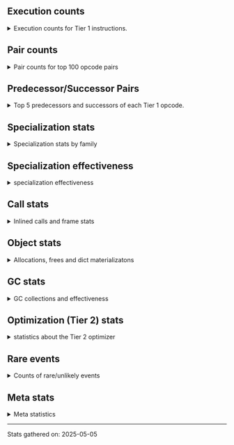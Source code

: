 ## Execution counts

<details>
<summary> Execution counts for Tier 1 instructions. </summary>


The "miss ratio" column shows the percentage of times the instruction
executed that it deoptimized. When this happens, the base unspecialized
instruction is not counted.

<table>
<thead>
<tr>
<th align="left">Name</th>
<th align="right">Base Count</th>
<th align="right">Head Count</th>
<th align="right">Change</th>
</tr>
</thead>
<tbody>
<tr>
<td align="left">LOAD_FAST</td>
<td align="right">965,240</td>
<td align="right">965,240</td>
<td align="right">0.0%</td>
</tr>
<tr>
<td align="left">LOAD_CONST_IMMORTAL</td>
<td align="right">238,420</td>
<td align="right">238,420</td>
<td align="right">0.0%</td>
</tr>
<tr>
<td align="left">STORE_FAST</td>
<td align="right">225,480</td>
<td align="right">225,480</td>
<td align="right">0.0%</td>
</tr>
<tr>
<td align="left">POP_JUMP_IF_FALSE</td>
<td align="right">222,140</td>
<td align="right">222,140</td>
<td align="right">0.0%</td>
</tr>
<tr>
<td align="left">LOAD_GLOBAL_MODULE</td>
<td align="right">190,780</td>
<td align="right">190,780</td>
<td align="right">0.0%</td>
</tr>
<tr>
<td align="left">RETURN_VALUE</td>
<td align="right">143,020</td>
<td align="right">143,020</td>
<td align="right">0.0%</td>
</tr>
<tr>
<td align="left">RESUME_CHECK</td>
<td align="right">140,120</td>
<td align="right">140,120</td>
<td align="right">0.0%</td>
</tr>
<tr>
<td align="left">LOAD_GLOBAL_BUILTIN</td>
<td align="right">116,360</td>
<td align="right">116,360</td>
<td align="right">0.0%</td>
</tr>
<tr>
<td align="left">LOAD_ATTR_INSTANCE_VALUE</td>
<td align="right">106,440</td>
<td align="right">106,440</td>
<td align="right">0.0%</td>
</tr>
<tr>
<td align="left">POP_TOP</td>
<td align="right">103,960</td>
<td align="right">103,960</td>
<td align="right">0.0%</td>
</tr>
<tr>
<td align="left">LOAD_ATTR_MODULE</td>
<td align="right">101,320</td>
<td align="right">101,320</td>
<td align="right">0.0%</td>
</tr>
<tr>
<td align="left">LOAD_FAST_LOAD_FAST</td>
<td align="right">99,600</td>
<td align="right">99,600</td>
<td align="right">0.0%</td>
</tr>
<tr>
<td align="left">TO_BOOL_BOOL</td>
<td align="right">86,700</td>
<td align="right">86,700</td>
<td align="right">0.0%</td>
</tr>
<tr>
<td align="left">STORE_ATTR_INSTANCE_VALUE</td>
<td align="right">86,020</td>
<td align="right">86,020</td>
<td align="right">0.0%</td>
</tr>
<tr>
<td align="left">PUSH_NULL</td>
<td align="right">81,840</td>
<td align="right">81,840</td>
<td align="right">0.0%</td>
</tr>
<tr>
<td align="left">COMPARE_OP_INT</td>
<td align="right">70,000</td>
<td align="right">70,000</td>
<td align="right">0.0%</td>
</tr>
<tr>
<td align="left">POP_JUMP_IF_NOT_NONE</td>
<td align="right">65,660</td>
<td align="right">65,660</td>
<td align="right">0.0%</td>
</tr>
<tr>
<td align="left">LOAD_CONST_MORTAL</td>
<td align="right">64,280</td>
<td align="right">64,280</td>
<td align="right">0.0%</td>
</tr>
<tr>
<td align="left">CALL_PY_EXACT_ARGS</td>
<td align="right">61,540</td>
<td align="right">61,540</td>
<td align="right">0.0%</td>
</tr>
<tr>
<td align="left">POP_JUMP_IF_NONE</td>
<td align="right">55,000</td>
<td align="right">55,000</td>
<td align="right">0.0%</td>
</tr>
<tr>
<td align="left">LOAD_ATTR_METHOD_WITH_VALUES</td>
<td align="right">52,920</td>
<td align="right">52,920</td>
<td align="right">0.0%</td>
</tr>
<tr>
<td align="left">NOP</td>
<td align="right">49,580</td>
<td align="right">49,580</td>
<td align="right">0.0%</td>
</tr>
<tr>
<td align="left">LOAD_DEREF</td>
<td align="right">48,560</td>
<td align="right">48,560</td>
<td align="right">0.0%</td>
</tr>
<tr>
<td align="left">POP_JUMP_IF_TRUE</td>
<td align="right">41,980</td>
<td align="right">41,980</td>
<td align="right">0.0%</td>
</tr>
<tr>
<td align="left">TO_BOOL</td>
<td align="right">41,200</td>
<td align="right">41,200</td>
<td align="right">0.0%</td>
</tr>
<tr>
<td align="left">CALL_BUILTIN_FAST</td>
<td align="right">39,560</td>
<td align="right">39,560</td>
<td align="right">0.0%</td>
</tr>
<tr>
<td align="left">LOAD_ATTR</td>
<td align="right">39,120</td>
<td align="right">39,120</td>
<td align="right">0.0%</td>
</tr>
<tr>
<td align="left">CALL_BUILTIN_FAST_WITH_KEYWORDS</td>
<td align="right">36,040</td>
<td align="right">36,040</td>
<td align="right">0.0%</td>
</tr>
<tr>
<td align="left">SWAP</td>
<td align="right">34,300</td>
<td align="right">34,300</td>
<td align="right">0.0%</td>
</tr>
<tr>
<td align="left">CALL_NON_PY_GENERAL</td>
<td align="right">34,140</td>
<td align="right">34,140</td>
<td align="right">0.0%</td>
</tr>
<tr>
<td align="left">TO_BOOL_NONE</td>
<td align="right">34,000</td>
<td align="right">34,000</td>
<td align="right">0.0%</td>
</tr>
<tr>
<td align="left">LOAD_GLOBAL</td>
<td align="right">33,380</td>
<td align="right">33,380</td>
<td align="right">0.0%</td>
</tr>
<tr>
<td align="left">LOAD_SMALL_INT</td>
<td align="right">32,600</td>
<td align="right">32,600</td>
<td align="right">0.0%</td>
</tr>
<tr>
<td align="left">LOAD_ATTR_METHOD_NO_DICT</td>
<td align="right">32,120</td>
<td align="right">32,120</td>
<td align="right">0.0%</td>
</tr>
<tr>
<td align="left">BUILD_TUPLE</td>
<td align="right">31,420</td>
<td align="right">31,420</td>
<td align="right">0.0%</td>
</tr>
<tr>
<td align="left">CALL</td>
<td align="right">31,200</td>
<td align="right">31,200</td>
<td align="right">0.0%</td>
</tr>
<tr>
<td align="left">COPY</td>
<td align="right">29,960</td>
<td align="right">29,960</td>
<td align="right">0.0%</td>
</tr>
<tr>
<td align="left">LOAD_SPECIAL</td>
<td align="right">29,760</td>
<td align="right">29,760</td>
<td align="right">0.0%</td>
</tr>
<tr>
<td align="left">INTERPRETER_EXIT</td>
<td align="right">27,680</td>
<td align="right">27,680</td>
<td align="right">0.0%</td>
</tr>
<tr>
<td align="left">JUMP_FORWARD</td>
<td align="right">26,460</td>
<td align="right">26,460</td>
<td align="right">0.0%</td>
</tr>
<tr>
<td align="left">CALL_PY_GENERAL</td>
<td align="right">25,720</td>
<td align="right">25,720</td>
<td align="right">0.0%</td>
</tr>
<tr>
<td align="left">UNPACK_SEQUENCE_TWO_TUPLE</td>
<td align="right">25,720</td>
<td align="right">25,720</td>
<td align="right">0.0%</td>
</tr>
<tr>
<td align="left">CALL_ISINSTANCE</td>
<td align="right">25,540</td>
<td align="right">25,540</td>
<td align="right">0.0%</td>
</tr>
<tr>
<td align="left">STORE_ATTR</td>
<td align="right">24,220</td>
<td align="right">24,220</td>
<td align="right">0.0%</td>
</tr>
<tr>
<td align="left">STORE_FAST_STORE_FAST</td>
<td align="right">23,960</td>
<td align="right">23,960</td>
<td align="right">0.0%</td>
</tr>
<tr>
<td align="left">CALL_FUNCTION_EX</td>
<td align="right">19,020</td>
<td align="right">19,020</td>
<td align="right">0.0%</td>
</tr>
<tr>
<td align="left">MAKE_CELL</td>
<td align="right">19,020</td>
<td align="right">19,020</td>
<td align="right">0.0%</td>
</tr>
<tr>
<td align="left">LOAD_CONST</td>
<td align="right">18,040</td>
<td align="right">18,040</td>
<td align="right">0.0%</td>
</tr>
<tr>
<td align="left">CALL_KW_PY</td>
<td align="right">17,320</td>
<td align="right">17,320</td>
<td align="right">0.0%</td>
</tr>
<tr>
<td align="left">CALL_METHOD_DESCRIPTOR_FAST</td>
<td align="right">16,680</td>
<td align="right">16,680</td>
<td align="right">0.0%</td>
</tr>
<tr>
<td align="left">BUILD_MAP</td>
<td align="right">15,080</td>
<td align="right">15,080</td>
<td align="right">0.0%</td>
</tr>
<tr>
<td align="left">DICT_MERGE</td>
<td align="right">14,880</td>
<td align="right">14,880</td>
<td align="right">0.0%</td>
</tr>
<tr>
<td align="left">COMPARE_OP_STR</td>
<td align="right">14,460</td>
<td align="right">14,460</td>
<td align="right">0.0%</td>
</tr>
<tr>
<td align="left">BINARY_OP</td>
<td align="right">14,100</td>
<td align="right">14,100</td>
<td align="right">0.0%</td>
</tr>
<tr>
<td align="left">COMPARE_OP</td>
<td align="right">14,060</td>
<td align="right">14,060</td>
<td align="right">0.0%</td>
</tr>
<tr>
<td align="left">JUMP_BACKWARD_JIT</td>
<td align="right">11,820</td>
<td align="right">11,820</td>
<td align="right">0.0%</td>
</tr>
<tr>
<td align="left">BUILD_LIST</td>
<td align="right">11,760</td>
<td align="right">11,760</td>
<td align="right">0.0%</td>
</tr>
<tr>
<td align="left">DELETE_ATTR</td>
<td align="right">11,760</td>
<td align="right">11,760</td>
<td align="right">0.0%</td>
</tr>
<tr>
<td align="left">STORE_DEREF</td>
<td align="right">11,580</td>
<td align="right">11,580</td>
<td align="right">0.0%</td>
</tr>
<tr>
<td align="left">COPY_FREE_VARS</td>
<td align="right">11,360</td>
<td align="right">11,360</td>
<td align="right">0.0%</td>
</tr>
<tr>
<td align="left">TO_BOOL_STR</td>
<td align="right">11,340</td>
<td align="right">11,340</td>
<td align="right">0.0%</td>
</tr>
<tr>
<td align="left">CALL_BUILTIN_CLASS</td>
<td align="right">10,900</td>
<td align="right">10,900</td>
<td align="right">0.0%</td>
</tr>
<tr>
<td align="left">POP_ITER</td>
<td align="right">8,500</td>
<td align="right">8,500</td>
<td align="right">0.0%</td>
</tr>
<tr>
<td align="left">GET_ITER</td>
<td align="right">8,300</td>
<td align="right">8,300</td>
<td align="right">0.0%</td>
</tr>
<tr>
<td align="left">IS_OP</td>
<td align="right">8,080</td>
<td align="right">8,080</td>
<td align="right">0.0%</td>
</tr>
<tr>
<td align="left">MAKE_FUNCTION</td>
<td align="right">7,860</td>
<td align="right">7,860</td>
<td align="right">0.0%</td>
</tr>
<tr>
<td align="left">SET_FUNCTION_ATTRIBUTE</td>
<td align="right">7,860</td>
<td align="right">7,860</td>
<td align="right">0.0%</td>
</tr>
<tr>
<td align="left">BINARY_SLICE</td>
<td align="right">7,840</td>
<td align="right">7,840</td>
<td align="right">0.0%</td>
</tr>
<tr>
<td align="left">EXTENDED_ARG</td>
<td align="right">7,840</td>
<td align="right">7,840</td>
<td align="right">0.0%</td>
</tr>
<tr>
<td align="left">CALL_LEN</td>
<td align="right">7,840</td>
<td align="right">7,840</td>
<td align="right">0.0%</td>
</tr>
<tr>
<td align="left">CALL_METHOD_DESCRIPTOR_O</td>
<td align="right">7,820</td>
<td align="right">7,820</td>
<td align="right">0.0%</td>
</tr>
<tr>
<td align="left">BINARY_OP_ADD_INT</td>
<td align="right">7,640</td>
<td align="right">7,640</td>
<td align="right">0.0%</td>
</tr>
<tr>
<td align="left">LOAD_ATTR_SLOT</td>
<td align="right">7,220</td>
<td align="right">7,220</td>
<td align="right">0.0%</td>
</tr>
<tr>
<td align="left">LOAD_ATTR_CLASS</td>
<td align="right">7,200</td>
<td align="right">7,200</td>
<td align="right">0.0%</td>
</tr>
<tr>
<td align="left">FOR_ITER_LIST</td>
<td align="right">7,000</td>
<td align="right">7,000</td>
<td align="right">0.0%</td>
</tr>
<tr>
<td align="left">RESUME</td>
<td align="right">6,820</td>
<td align="right">6,820</td>
<td align="right">0.0%</td>
</tr>
<tr>
<td align="left">BINARY_OP_MULTIPLY_INT</td>
<td align="right">6,820</td>
<td align="right">6,820</td>
<td align="right">0.0%</td>
</tr>
<tr>
<td align="left">CALL_BUILTIN_O</td>
<td align="right">6,820</td>
<td align="right">6,820</td>
<td align="right">0.0%</td>
</tr>
<tr>
<td align="left">BINARY_SUBSCR</td>
<td align="right">5,400</td>
<td align="right">5,400</td>
<td align="right">0.0%</td>
</tr>
<tr>
<td align="left">BINARY_SUBSCR_TUPLE_INT</td>
<td align="right">4,120</td>
<td align="right">4,120</td>
<td align="right">0.0%</td>
</tr>
<tr>
<td align="left">CALL_METHOD_DESCRIPTOR_NOARGS</td>
<td align="right">4,120</td>
<td align="right">4,120</td>
<td align="right">0.0%</td>
</tr>
<tr>
<td align="left">BINARY_SUBSCR_LIST_INT</td>
<td align="right">4,100</td>
<td align="right">4,100</td>
<td align="right">0.0%</td>
</tr>
<tr>
<td align="left">UNPACK_SEQUENCE</td>
<td align="right">3,960</td>
<td align="right">3,960</td>
<td align="right">0.0%</td>
</tr>
<tr>
<td align="left">CHECK_EXC_MATCH</td>
<td align="right">3,920</td>
<td align="right">3,920</td>
<td align="right">0.0%</td>
</tr>
<tr>
<td align="left">POP_EXCEPT</td>
<td align="right">3,920</td>
<td align="right">3,920</td>
<td align="right">0.0%</td>
</tr>
<tr>
<td align="left">PUSH_EXC_INFO</td>
<td align="right">3,920</td>
<td align="right">3,920</td>
<td align="right">0.0%</td>
</tr>
<tr>
<td align="left">RETURN_GENERATOR</td>
<td align="right">3,920</td>
<td align="right">3,920</td>
<td align="right">0.0%</td>
</tr>
<tr>
<td align="left">YIELD_VALUE</td>
<td align="right">3,920</td>
<td align="right">3,920</td>
<td align="right">0.0%</td>
</tr>
<tr>
<td align="left">CALL_INTRINSIC_1</td>
<td align="right">3,720</td>
<td align="right">3,720</td>
<td align="right">0.0%</td>
</tr>
<tr>
<td align="left">LIST_EXTEND</td>
<td align="right">3,720</td>
<td align="right">3,720</td>
<td align="right">0.0%</td>
</tr>
<tr>
<td align="left">CALL_METHOD_DESCRIPTOR_FAST_WITH_KEYWORDS</td>
<td align="right">3,700</td>
<td align="right">3,700</td>
<td align="right">0.0%</td>
</tr>
<tr>
<td align="left">UNPACK_SEQUENCE_TUPLE</td>
<td align="right">3,700</td>
<td align="right">3,700</td>
<td align="right">0.0%</td>
</tr>
<tr>
<td align="left">FOR_ITER_RANGE</td>
<td align="right">3,520</td>
<td align="right">3,520</td>
<td align="right">0.0%</td>
</tr>
<tr>
<td align="left">CALL_TUPLE_1</td>
<td align="right">3,500</td>
<td align="right">3,500</td>
<td align="right">0.0%</td>
</tr>
<tr>
<td align="left">BINARY_OP_SUBTRACT_INT</td>
<td align="right">3,300</td>
<td align="right">3,300</td>
<td align="right">0.0%</td>
</tr>
<tr>
<td align="left">FOR_ITER</td>
<td align="right">2,020</td>
<td align="right">2,020</td>
<td align="right">0.0%</td>
</tr>
<tr>
<td align="left">CALL_KW</td>
<td align="right">1,860</td>
<td align="right">1,860</td>
<td align="right">0.0%</td>
</tr>
<tr>
<td align="left">FOR_ITER_TUPLE</td>
<td align="right">1,280</td>
<td align="right">1,280</td>
<td align="right">0.0%</td>
</tr>
<tr>
<td align="left">JUMP_BACKWARD</td>
<td align="right">880</td>
<td align="right">880</td>
<td align="right">0.0%</td>
</tr>
<tr>
<td align="left">TO_BOOL_INT</td>
<td align="right">800</td>
<td align="right">800</td>
<td align="right">0.0%</td>
</tr>
<tr>
<td align="left">CONTAINS_OP</td>
<td align="right">440</td>
<td align="right">440</td>
<td align="right">0.0%</td>
</tr>
<tr>
<td align="left">CALL_KW_NON_PY</td>
<td align="right">400</td>
<td align="right">400</td>
<td align="right">0.0%</td>
</tr>
<tr>
<td align="left">LOAD_ATTR_METHOD_LAZY_DICT</td>
<td align="right">400</td>
<td align="right">400</td>
<td align="right">0.0%</td>
</tr>
<tr>
<td align="left">BINARY_OP_INPLACE_ADD_UNICODE</td>
<td align="right">200</td>
<td align="right">200</td>
<td align="right">0.0%</td>
</tr>
<tr>
<td align="left">IMPORT_NAME</td>
<td align="right">200</td>
<td align="right">200</td>
<td align="right">0.0%</td>
</tr>
<tr>
<td align="left">BINARY_OP_ADD_UNICODE</td>
<td align="right">200</td>
<td align="right">200</td>
<td align="right">0.0%</td>
</tr>
<tr>
<td align="left">CALL_STR_1</td>
<td align="right">200</td>
<td align="right">200</td>
<td align="right">0.0%</td>
</tr>
<tr>
<td align="left">CALL_TYPE_1</td>
<td align="right">200</td>
<td align="right">200</td>
<td align="right">0.0%</td>
</tr>
<tr>
<td align="left">JUMP_BACKWARD_NO_JIT</td>
<td align="right">200</td>
<td align="right">200</td>
<td align="right">0.0%</td>
</tr>
<tr>
<td align="left">LOAD_ATTR_CLASS_WITH_METACLASS_CHECK</td>
<td align="right">200</td>
<td align="right">200</td>
<td align="right">0.0%</td>
</tr>
<tr>
<td align="left">STORE_SUBSCR_DICT</td>
<td align="right">200</td>
<td align="right">200</td>
<td align="right">0.0%</td>
</tr>
<tr>
<td align="left">TO_BOOL_ALWAYS_TRUE</td>
<td align="right">200</td>
<td align="right">200</td>
<td align="right">0.0%</td>
</tr>
<tr>
<td align="left">STORE_SUBSCR</td>
<td align="right">20</td>
<td align="right">20</td>
<td align="right">0.0%</td>
</tr>
</tbody>
</table>


</details>

## Pair counts

<details>
<summary> Pair counts for top 100 opcode pairs </summary>


Pairs of specialized operations that deoptimize and are then followed by
the corresponding unspecialized instruction are not counted as pairs.

Not included in comparative output.


</details>

## Predecessor/Successor Pairs

<details>
<summary> Top 5 predecessors and successors of each Tier 1 opcode. </summary>


This does not include the unspecialized instructions that occur after a
specialized instruction deoptimizes.

Not included in comparative output.


</details>

## Specialization stats

<details>
<summary> Specialization stats by family </summary>

### BINARY_OP

<details>
<summary> specialization stats for BINARY_OP family </summary>

<table>
<thead>
<tr>
<th align="left">Kind</th>
<th align="right">Base Count</th>
<th align="right">Base Ratio</th>
<th align="right">Head Count</th>
<th align="right">Head Ratio</th>
<th align="right">Change</th>
</tr>
</thead>
<tbody>
<tr>
<td align="left">
deferred
<details>
<summary>ⓘ</summary>

Lists the number of "deferred" (i.e. not specialized) instructions executed.
</details>
</td>
<td align="right">12,620</td>
<td align="right">39.1%</td>
<td align="right">12,620</td>
<td align="right">39.1%</td>
<td align="right">0.0%</td>
</tr>
<tr>
<td align="left">
hit
<details>
<summary>ⓘ</summary>

Specialized instructions that complete.
</details>
</td>
<td align="right">18,160</td>
<td align="right">56.3%</td>
<td align="right">18,160</td>
<td align="right">56.3%</td>
<td align="right">0.0%</td>
</tr>
</tbody>
</table>

<table>
<thead>
<tr>
<th align="left">Success</th>
<th align="right">Base Count</th>
<th align="right">Base Ratio</th>
<th align="right">Head Count</th>
<th align="right">Head Ratio</th>
<th align="right">Change</th>
</tr>
</thead>
<tbody>
<tr>
<td align="left">Success</td>
<td align="right">440</td>
<td align="right">29.7%</td>
<td align="right">440</td>
<td align="right">29.7%</td>
<td align="right">0.0%</td>
</tr>
<tr>
<td align="left">Failure</td>
<td align="right">1,040</td>
<td align="right">70.3%</td>
<td align="right">1,040</td>
<td align="right">70.3%</td>
<td align="right">0.0%</td>
</tr>
</tbody>
</table>

<table>
<thead>
<tr>
<th align="left">Failure kind</th>
<th align="right">Base Count</th>
<th align="right">Base Ratio</th>
<th align="right">Head Count</th>
<th align="right">Head Ratio</th>
<th align="right">Change</th>
</tr>
</thead>
<tbody>
<tr>
<td align="left">add different types</td>
<td align="right">700</td>
<td align="right">67.3%</td>
<td align="right">700</td>
<td align="right">67.3%</td>
<td align="right">0.0%</td>
</tr>
<tr>
<td align="left">multiply different types</td>
<td align="right">240</td>
<td align="right">23.1%</td>
<td align="right">240</td>
<td align="right">23.1%</td>
<td align="right">0.0%</td>
</tr>
<tr>
<td align="left">add other</td>
<td align="right">100</td>
<td align="right">9.6%</td>
<td align="right">100</td>
<td align="right">9.6%</td>
<td align="right">0.0%</td>
</tr>
</tbody>
</table>


</details>

### BINARY_SLICE

<details>
<summary> specialization stats for BINARY_SLICE family </summary>

<table>
<thead>
<tr>
<th align="left">Kind</th>
<th align="right">Base Count</th>
<th align="right">Base Ratio</th>
<th align="right">Head Count</th>
<th align="right">Head Ratio</th>
<th align="right">Change</th>
</tr>
</thead>
<tbody>
<tr>
<td align="left">
deferred
<details>
<summary>ⓘ</summary>

Lists the number of "deferred" (i.e. not specialized) instructions executed.
</details>
</td>
<td align="right">7,840</td>
<td align="right">100.0%</td>
<td align="right">7,840</td>
<td align="right">100.0%</td>
<td align="right">0.0%</td>
</tr>
</tbody>
</table>


</details>

### BINARY_SUBSCR

<details>
<summary> specialization stats for BINARY_SUBSCR family </summary>

<table>
<thead>
<tr>
<th align="left">Kind</th>
<th align="right">Base Count</th>
<th align="right">Base Ratio</th>
<th align="right">Head Count</th>
<th align="right">Head Ratio</th>
<th align="right">Change</th>
</tr>
</thead>
<tbody>
<tr>
<td align="left">
deferred
<details>
<summary>ⓘ</summary>

Lists the number of "deferred" (i.e. not specialized) instructions executed.
</details>
</td>
<td align="right">4,160</td>
<td align="right">30.5%</td>
<td align="right">4,160</td>
<td align="right">30.5%</td>
<td align="right">0.0%</td>
</tr>
<tr>
<td align="left">
hit
<details>
<summary>ⓘ</summary>

Specialized instructions that complete.
</details>
</td>
<td align="right">8,220</td>
<td align="right">60.4%</td>
<td align="right">8,220</td>
<td align="right">60.4%</td>
<td align="right">0.0%</td>
</tr>
</tbody>
</table>

<table>
<thead>
<tr>
<th align="left">Success</th>
<th align="right">Base Count</th>
<th align="right">Base Ratio</th>
<th align="right">Head Count</th>
<th align="right">Head Ratio</th>
<th align="right">Change</th>
</tr>
</thead>
<tbody>
<tr>
<td align="left">Success</td>
<td align="right">540</td>
<td align="right">43.5%</td>
<td align="right">540</td>
<td align="right">43.5%</td>
<td align="right">0.0%</td>
</tr>
<tr>
<td align="left">Failure</td>
<td align="right">700</td>
<td align="right">56.5%</td>
<td align="right">700</td>
<td align="right">56.5%</td>
<td align="right">0.0%</td>
</tr>
</tbody>
</table>

<table>
<thead>
<tr>
<th align="left">Failure kind</th>
<th align="right">Base Count</th>
<th align="right">Base Ratio</th>
<th align="right">Head Count</th>
<th align="right">Head Ratio</th>
<th align="right">Change</th>
</tr>
</thead>
<tbody>
<tr>
<td align="left">list slice</td>
<td align="right">700</td>
<td align="right">100.0%</td>
<td align="right">700</td>
<td align="right">100.0%</td>
<td align="right">0.0%</td>
</tr>
</tbody>
</table>


</details>

### CALL

<details>
<summary> specialization stats for CALL family </summary>

<table>
<thead>
<tr>
<th align="left">Kind</th>
<th align="right">Base Count</th>
<th align="right">Base Ratio</th>
<th align="right">Head Count</th>
<th align="right">Head Ratio</th>
<th align="right">Change</th>
</tr>
</thead>
<tbody>
<tr>
<td align="left">
deferred
<details>
<summary>ⓘ</summary>

Lists the number of "deferred" (i.e. not specialized) instructions executed.
</details>
</td>
<td align="right">15,620</td>
<td align="right">6.1%</td>
<td align="right">15,620</td>
<td align="right">6.1%</td>
<td align="right">0.0%</td>
</tr>
<tr>
<td align="left">
hit
<details>
<summary>ⓘ</summary>

Specialized instructions that complete.
</details>
</td>
<td align="right">224,460</td>
<td align="right">87.8%</td>
<td align="right">224,460</td>
<td align="right">87.8%</td>
<td align="right">0.0%</td>
</tr>
</tbody>
</table>

<table>
<thead>
<tr>
<th align="left">Success</th>
<th align="right">Base Count</th>
<th align="right">Base Ratio</th>
<th align="right">Head Count</th>
<th align="right">Head Ratio</th>
<th align="right">Change</th>
</tr>
</thead>
<tbody>
<tr>
<td align="left">Success</td>
<td align="right">15,580</td>
<td align="right">100.0%</td>
<td align="right">15,580</td>
<td align="right">100.0%</td>
<td align="right">0.0%</td>
</tr>
<tr>
<td align="left">Failure</td>
<td align="right">0</td>
<td align="right">0.0%</td>
<td align="right">0</td>
<td align="right">0.0%</td>
<td align="right"></td>
</tr>
</tbody>
</table>


</details>

### CALL_KW

<details>
<summary> specialization stats for CALL_KW family </summary>

<table>
<thead>
<tr>
<th align="left">Kind</th>
<th align="right">Base Count</th>
<th align="right">Base Ratio</th>
<th align="right">Head Count</th>
<th align="right">Head Ratio</th>
<th align="right">Change</th>
</tr>
</thead>
<tbody>
<tr>
<td align="left">
deferred
<details>
<summary>ⓘ</summary>

Lists the number of "deferred" (i.e. not specialized) instructions executed.
</details>
</td>
<td align="right">880</td>
<td align="right">47.3%</td>
<td align="right">880</td>
<td align="right">47.3%</td>
<td align="right">0.0%</td>
</tr>
</tbody>
</table>

<table>
<thead>
<tr>
<th align="left">Success</th>
<th align="right">Base Count</th>
<th align="right">Base Ratio</th>
<th align="right">Head Count</th>
<th align="right">Head Ratio</th>
<th align="right">Change</th>
</tr>
</thead>
<tbody>
<tr>
<td align="left">Success</td>
<td align="right">980</td>
<td align="right">100.0%</td>
<td align="right">980</td>
<td align="right">100.0%</td>
<td align="right">0.0%</td>
</tr>
<tr>
<td align="left">Failure</td>
<td align="right">0</td>
<td align="right">0.0%</td>
<td align="right">0</td>
<td align="right">0.0%</td>
<td align="right"></td>
</tr>
</tbody>
</table>


</details>

### COMPARE_OP

<details>
<summary> specialization stats for COMPARE_OP family </summary>

<table>
<thead>
<tr>
<th align="left">Kind</th>
<th align="right">Base Count</th>
<th align="right">Base Ratio</th>
<th align="right">Head Count</th>
<th align="right">Head Ratio</th>
<th align="right">Change</th>
</tr>
</thead>
<tbody>
<tr>
<td align="left">
deferred
<details>
<summary>ⓘ</summary>

Lists the number of "deferred" (i.e. not specialized) instructions executed.
</details>
</td>
<td align="right">8,340</td>
<td align="right">8.5%</td>
<td align="right">8,340</td>
<td align="right">8.5%</td>
<td align="right">0.0%</td>
</tr>
<tr>
<td align="left">
hit
<details>
<summary>ⓘ</summary>

Specialized instructions that complete.
</details>
</td>
<td align="right">80,740</td>
<td align="right">82.0%</td>
<td align="right">80,740</td>
<td align="right">82.0%</td>
<td align="right">0.0%</td>
</tr>
<tr>
<td align="left">
miss
<details>
<summary>ⓘ</summary>

Specialized instructions that deopt.
</details>
</td>
<td align="right">3,720</td>
<td align="right">3.8%</td>
<td align="right">3,720</td>
<td align="right">3.8%</td>
<td align="right">0.0%</td>
</tr>
</tbody>
</table>

<table>
<thead>
<tr>
<th align="left">Success</th>
<th align="right">Base Count</th>
<th align="right">Base Ratio</th>
<th align="right">Head Count</th>
<th align="right">Head Ratio</th>
<th align="right">Change</th>
</tr>
</thead>
<tbody>
<tr>
<td align="left">Success</td>
<td align="right">5,020</td>
<td align="right">87.8%</td>
<td align="right">5,020</td>
<td align="right">87.8%</td>
<td align="right">0.0%</td>
</tr>
<tr>
<td align="left">Failure</td>
<td align="right">700</td>
<td align="right">12.2%</td>
<td align="right">700</td>
<td align="right">12.2%</td>
<td align="right">0.0%</td>
</tr>
</tbody>
</table>

<table>
<thead>
<tr>
<th align="left">Failure kind</th>
<th align="right">Base Count</th>
<th align="right">Base Ratio</th>
<th align="right">Head Count</th>
<th align="right">Head Ratio</th>
<th align="right">Change</th>
</tr>
</thead>
<tbody>
<tr>
<td align="left">different types</td>
<td align="right">700</td>
<td align="right">100.0%</td>
<td align="right">700</td>
<td align="right">100.0%</td>
<td align="right">0.0%</td>
</tr>
</tbody>
</table>


</details>

### CONTAINS_OP

<details>
<summary> specialization stats for CONTAINS_OP family </summary>

<table>
<thead>
<tr>
<th align="left">Kind</th>
<th align="right">Base Count</th>
<th align="right">Base Ratio</th>
<th align="right">Head Count</th>
<th align="right">Head Ratio</th>
<th align="right">Change</th>
</tr>
</thead>
<tbody>
<tr>
<td align="left">
deferred
<details>
<summary>ⓘ</summary>

Lists the number of "deferred" (i.e. not specialized) instructions executed.
</details>
</td>
<td align="right">440</td>
<td align="right">100.0%</td>
<td align="right">440</td>
<td align="right">100.0%</td>
<td align="right">0.0%</td>
</tr>
</tbody>
</table>


</details>

### FOR_ITER

<details>
<summary> specialization stats for FOR_ITER family </summary>

<table>
<thead>
<tr>
<th align="left">Kind</th>
<th align="right">Base Count</th>
<th align="right">Base Ratio</th>
<th align="right">Head Count</th>
<th align="right">Head Ratio</th>
<th align="right">Change</th>
</tr>
</thead>
<tbody>
<tr>
<td align="left">
deferred
<details>
<summary>ⓘ</summary>

Lists the number of "deferred" (i.e. not specialized) instructions executed.
</details>
</td>
<td align="right">1,080</td>
<td align="right">7.8%</td>
<td align="right">1,080</td>
<td align="right">7.8%</td>
<td align="right">0.0%</td>
</tr>
<tr>
<td align="left">
hit
<details>
<summary>ⓘ</summary>

Specialized instructions that complete.
</details>
</td>
<td align="right">11,800</td>
<td align="right">85.4%</td>
<td align="right">11,800</td>
<td align="right">85.4%</td>
<td align="right">0.0%</td>
</tr>
</tbody>
</table>

<table>
<thead>
<tr>
<th align="left">Success</th>
<th align="right">Base Count</th>
<th align="right">Base Ratio</th>
<th align="right">Head Count</th>
<th align="right">Head Ratio</th>
<th align="right">Change</th>
</tr>
</thead>
<tbody>
<tr>
<td align="left">Success</td>
<td align="right">700</td>
<td align="right">74.5%</td>
<td align="right">700</td>
<td align="right">74.5%</td>
<td align="right">0.0%</td>
</tr>
<tr>
<td align="left">Failure</td>
<td align="right">240</td>
<td align="right">25.5%</td>
<td align="right">240</td>
<td align="right">25.5%</td>
<td align="right">0.0%</td>
</tr>
</tbody>
</table>

<table>
<thead>
<tr>
<th align="left">Failure kind</th>
<th align="right">Base Count</th>
<th align="right">Base Ratio</th>
<th align="right">Head Count</th>
<th align="right">Head Ratio</th>
<th align="right">Change</th>
</tr>
</thead>
<tbody>
<tr>
<td align="left">dict values</td>
<td align="right">240</td>
<td align="right">100.0%</td>
<td align="right">240</td>
<td align="right">100.0%</td>
<td align="right">0.0%</td>
</tr>
</tbody>
</table>


</details>

### LOAD_ATTR

<details>
<summary> specialization stats for LOAD_ATTR family </summary>

<table>
<thead>
<tr>
<th align="left">Kind</th>
<th align="right">Base Count</th>
<th align="right">Base Ratio</th>
<th align="right">Head Count</th>
<th align="right">Head Ratio</th>
<th align="right">Change</th>
</tr>
</thead>
<tbody>
<tr>
<td align="left">
deferred
<details>
<summary>ⓘ</summary>

Lists the number of "deferred" (i.e. not specialized) instructions executed.
</details>
</td>
<td align="right">21,280</td>
<td align="right">6.1%</td>
<td align="right">21,280</td>
<td align="right">6.1%</td>
<td align="right">0.0%</td>
</tr>
<tr>
<td align="left">
hit
<details>
<summary>ⓘ</summary>

Specialized instructions that complete.
</details>
</td>
<td align="right">300,380</td>
<td align="right">86.6%</td>
<td align="right">300,380</td>
<td align="right">86.6%</td>
<td align="right">0.0%</td>
</tr>
<tr>
<td align="left">
miss
<details>
<summary>ⓘ</summary>

Specialized instructions that deopt.
</details>
</td>
<td align="right">7,440</td>
<td align="right">2.1%</td>
<td align="right">7,440</td>
<td align="right">2.1%</td>
<td align="right">0.0%</td>
</tr>
</tbody>
</table>

<table>
<thead>
<tr>
<th align="left">Success</th>
<th align="right">Base Count</th>
<th align="right">Base Ratio</th>
<th align="right">Head Count</th>
<th align="right">Head Ratio</th>
<th align="right">Change</th>
</tr>
</thead>
<tbody>
<tr>
<td align="left">Success</td>
<td align="right">17,080</td>
<td align="right">95.7%</td>
<td align="right">17,080</td>
<td align="right">95.7%</td>
<td align="right">0.0%</td>
</tr>
<tr>
<td align="left">Failure</td>
<td align="right">760</td>
<td align="right">4.3%</td>
<td align="right">760</td>
<td align="right">4.3%</td>
<td align="right">0.0%</td>
</tr>
</tbody>
</table>


</details>

### LOAD_GLOBAL

<details>
<summary> specialization stats for LOAD_GLOBAL family </summary>

<table>
<thead>
<tr>
<th align="left">Kind</th>
<th align="right">Base Count</th>
<th align="right">Base Ratio</th>
<th align="right">Head Count</th>
<th align="right">Head Ratio</th>
<th align="right">Change</th>
</tr>
</thead>
<tbody>
<tr>
<td align="left">
deferred
<details>
<summary>ⓘ</summary>

Lists the number of "deferred" (i.e. not specialized) instructions executed.
</details>
</td>
<td align="right">16,280</td>
<td align="right">4.8%</td>
<td align="right">16,280</td>
<td align="right">4.8%</td>
<td align="right">0.0%</td>
</tr>
<tr>
<td align="left">
hit
<details>
<summary>ⓘ</summary>

Specialized instructions that complete.
</details>
</td>
<td align="right">299,500</td>
<td align="right">88.0%</td>
<td align="right">299,500</td>
<td align="right">88.0%</td>
<td align="right">0.0%</td>
</tr>
<tr>
<td align="left">
miss
<details>
<summary>ⓘ</summary>

Specialized instructions that deopt.
</details>
</td>
<td align="right">7,640</td>
<td align="right">2.2%</td>
<td align="right">7,640</td>
<td align="right">2.2%</td>
<td align="right">0.0%</td>
</tr>
</tbody>
</table>

<table>
<thead>
<tr>
<th align="left">Success</th>
<th align="right">Base Count</th>
<th align="right">Base Ratio</th>
<th align="right">Head Count</th>
<th align="right">Head Ratio</th>
<th align="right">Change</th>
</tr>
</thead>
<tbody>
<tr>
<td align="left">Success</td>
<td align="right">17,100</td>
<td align="right">100.0%</td>
<td align="right">17,100</td>
<td align="right">100.0%</td>
<td align="right">0.0%</td>
</tr>
<tr>
<td align="left">Failure</td>
<td align="right">0</td>
<td align="right">0.0%</td>
<td align="right">0</td>
<td align="right">0.0%</td>
<td align="right"></td>
</tr>
</tbody>
</table>


</details>

### STORE_ATTR

<details>
<summary> specialization stats for STORE_ATTR family </summary>

<table>
<thead>
<tr>
<th align="left">Kind</th>
<th align="right">Base Count</th>
<th align="right">Base Ratio</th>
<th align="right">Head Count</th>
<th align="right">Head Ratio</th>
<th align="right">Change</th>
</tr>
</thead>
<tbody>
<tr>
<td align="left">
deferred
<details>
<summary>ⓘ</summary>

Lists the number of "deferred" (i.e. not specialized) instructions executed.
</details>
</td>
<td align="right">16,420</td>
<td align="right">14.9%</td>
<td align="right">16,420</td>
<td align="right">14.9%</td>
<td align="right">0.0%</td>
</tr>
<tr>
<td align="left">
hit
<details>
<summary>ⓘ</summary>

Specialized instructions that complete.
</details>
</td>
<td align="right">86,020</td>
<td align="right">78.0%</td>
<td align="right">86,020</td>
<td align="right">78.0%</td>
<td align="right">0.0%</td>
</tr>
</tbody>
</table>

<table>
<thead>
<tr>
<th align="left">Success</th>
<th align="right">Base Count</th>
<th align="right">Base Ratio</th>
<th align="right">Head Count</th>
<th align="right">Head Ratio</th>
<th align="right">Change</th>
</tr>
</thead>
<tbody>
<tr>
<td align="left">Success</td>
<td align="right">5,700</td>
<td align="right">73.1%</td>
<td align="right">5,700</td>
<td align="right">73.1%</td>
<td align="right">0.0%</td>
</tr>
<tr>
<td align="left">Failure</td>
<td align="right">2,100</td>
<td align="right">26.9%</td>
<td align="right">2,100</td>
<td align="right">26.9%</td>
<td align="right">0.0%</td>
</tr>
</tbody>
</table>

<table>
<thead>
<tr>
<th align="left">Failure kind</th>
<th align="right">Base Count</th>
<th align="right">Base Ratio</th>
<th align="right">Head Count</th>
<th align="right">Head Ratio</th>
<th align="right">Change</th>
</tr>
</thead>
<tbody>
<tr>
<td align="left">class attr simple</td>
<td align="right">1,400</td>
<td align="right">66.7%</td>
<td align="right">1,400</td>
<td align="right">66.7%</td>
<td align="right">0.0%</td>
</tr>
<tr>
<td align="left">not managed dict</td>
<td align="right">700</td>
<td align="right">33.3%</td>
<td align="right">700</td>
<td align="right">33.3%</td>
<td align="right">0.0%</td>
</tr>
</tbody>
</table>


</details>

### STORE_SUBSCR

<details>
<summary> specialization stats for STORE_SUBSCR family </summary>

<table>
<thead>
<tr>
<th align="left">Kind</th>
<th align="right">Base Count</th>
<th align="right">Base Ratio</th>
<th align="right">Head Count</th>
<th align="right">Head Ratio</th>
<th align="right">Change</th>
</tr>
</thead>
<tbody>
<tr>
<td align="left">
hit
<details>
<summary>ⓘ</summary>

Specialized instructions that complete.
</details>
</td>
<td align="right">200</td>
<td align="right">90.9%</td>
<td align="right">200</td>
<td align="right">90.9%</td>
<td align="right">0.0%</td>
</tr>
</tbody>
</table>

<table>
<thead>
<tr>
<th align="left">Success</th>
<th align="right">Base Count</th>
<th align="right">Base Ratio</th>
<th align="right">Head Count</th>
<th align="right">Head Ratio</th>
<th align="right">Change</th>
</tr>
</thead>
<tbody>
<tr>
<td align="left">Success</td>
<td align="right">20</td>
<td align="right">100.0%</td>
<td align="right">20</td>
<td align="right">100.0%</td>
<td align="right">0.0%</td>
</tr>
<tr>
<td align="left">Failure</td>
<td align="right">0</td>
<td align="right">0.0%</td>
<td align="right">0</td>
<td align="right">0.0%</td>
<td align="right"></td>
</tr>
</tbody>
</table>


</details>

### TO_BOOL

<details>
<summary> specialization stats for TO_BOOL family </summary>

<table>
<thead>
<tr>
<th align="left">Kind</th>
<th align="right">Base Count</th>
<th align="right">Base Ratio</th>
<th align="right">Head Count</th>
<th align="right">Head Ratio</th>
<th align="right">Change</th>
</tr>
</thead>
<tbody>
<tr>
<td align="left">
deferred
<details>
<summary>ⓘ</summary>

Lists the number of "deferred" (i.e. not specialized) instructions executed.
</details>
</td>
<td align="right">29,980</td>
<td align="right">17.2%</td>
<td align="right">29,980</td>
<td align="right">17.2%</td>
<td align="right">0.0%</td>
</tr>
<tr>
<td align="left">
hit
<details>
<summary>ⓘ</summary>

Specialized instructions that complete.
</details>
</td>
<td align="right">129,120</td>
<td align="right">74.2%</td>
<td align="right">129,120</td>
<td align="right">74.2%</td>
<td align="right">0.0%</td>
</tr>
<tr>
<td align="left">
miss
<details>
<summary>ⓘ</summary>

Specialized instructions that deopt.
</details>
</td>
<td align="right">3,720</td>
<td align="right">2.1%</td>
<td align="right">3,720</td>
<td align="right">2.1%</td>
<td align="right">0.0%</td>
</tr>
</tbody>
</table>

<table>
<thead>
<tr>
<th align="left">Success</th>
<th align="right">Base Count</th>
<th align="right">Base Ratio</th>
<th align="right">Head Count</th>
<th align="right">Head Ratio</th>
<th align="right">Change</th>
</tr>
</thead>
<tbody>
<tr>
<td align="left">Success</td>
<td align="right">7,460</td>
<td align="right">66.5%</td>
<td align="right">7,460</td>
<td align="right">66.5%</td>
<td align="right">0.0%</td>
</tr>
<tr>
<td align="left">Failure</td>
<td align="right">3,760</td>
<td align="right">33.5%</td>
<td align="right">3,760</td>
<td align="right">33.5%</td>
<td align="right">0.0%</td>
</tr>
</tbody>
</table>

<table>
<thead>
<tr>
<th align="left">Failure kind</th>
<th align="right">Base Count</th>
<th align="right">Base Ratio</th>
<th align="right">Head Count</th>
<th align="right">Head Ratio</th>
<th align="right">Change</th>
</tr>
</thead>
<tbody>
<tr>
<td align="left">bytes</td>
<td align="right">1,400</td>
<td align="right">37.2%</td>
<td align="right">1,400</td>
<td align="right">37.2%</td>
<td align="right">0.0%</td>
</tr>
<tr>
<td align="left">sequence</td>
<td align="right">920</td>
<td align="right">24.5%</td>
<td align="right">920</td>
<td align="right">24.5%</td>
<td align="right">0.0%</td>
</tr>
<tr>
<td align="left">bytearray</td>
<td align="right">700</td>
<td align="right">18.6%</td>
<td align="right">700</td>
<td align="right">18.6%</td>
<td align="right">0.0%</td>
</tr>
<tr>
<td align="left">tuple</td>
<td align="right">700</td>
<td align="right">18.6%</td>
<td align="right">700</td>
<td align="right">18.6%</td>
<td align="right">0.0%</td>
</tr>
<tr>
<td align="left">dict</td>
<td align="right">40</td>
<td align="right">1.1%</td>
<td align="right">40</td>
<td align="right">1.1%</td>
<td align="right">0.0%</td>
</tr>
</tbody>
</table>


</details>

### UNPACK_SEQUENCE

<details>
<summary> specialization stats for UNPACK_SEQUENCE family </summary>

<table>
<thead>
<tr>
<th align="left">Kind</th>
<th align="right">Base Count</th>
<th align="right">Base Ratio</th>
<th align="right">Head Count</th>
<th align="right">Head Ratio</th>
<th align="right">Change</th>
</tr>
</thead>
<tbody>
<tr>
<td align="left">
deferred
<details>
<summary>ⓘ</summary>

Lists the number of "deferred" (i.e. not specialized) instructions executed.
</details>
</td>
<td align="right">1,980</td>
<td align="right">5.9%</td>
<td align="right">1,980</td>
<td align="right">5.9%</td>
<td align="right">0.0%</td>
</tr>
<tr>
<td align="left">
hit
<details>
<summary>ⓘ</summary>

Specialized instructions that complete.
</details>
</td>
<td align="right">29,420</td>
<td align="right">88.1%</td>
<td align="right">29,420</td>
<td align="right">88.1%</td>
<td align="right">0.0%</td>
</tr>
</tbody>
</table>

<table>
<thead>
<tr>
<th align="left">Success</th>
<th align="right">Base Count</th>
<th align="right">Base Ratio</th>
<th align="right">Head Count</th>
<th align="right">Head Ratio</th>
<th align="right">Change</th>
</tr>
</thead>
<tbody>
<tr>
<td align="left">Success</td>
<td align="right">1,980</td>
<td align="right">100.0%</td>
<td align="right">1,980</td>
<td align="right">100.0%</td>
<td align="right">0.0%</td>
</tr>
<tr>
<td align="left">Failure</td>
<td align="right">0</td>
<td align="right">0.0%</td>
<td align="right">0</td>
<td align="right">0.0%</td>
<td align="right"></td>
</tr>
</tbody>
</table>


</details>


</details>

## Specialization effectiveness

<details>
<summary> specialization effectiveness </summary>


All entries are execution counts. Should add up to the total number of
Tier 1 instructions executed.

<table>
<thead>
<tr>
<th align="left">Instructions</th>
<th align="right">Base Count</th>
<th align="right">Base Ratio</th>
<th align="right">Head Count</th>
<th align="right">Head Ratio</th>
<th align="right">Change</th>
</tr>
</thead>
<tbody>
<tr>
<td align="left">
Basic
<details>
<summary>ⓘ</summary>

Instructions that are not and cannot be specialized, e.g. `LOAD_FAST`.
</details>
</td>
<td align="right">2,554,080</td>
<td align="right">56.6%</td>
<td align="right">2,554,080</td>
<td align="right">56.6%</td>
<td align="right">0.0%</td>
</tr>
<tr>
<td align="left">
Not specialized
<details>
<summary>ⓘ</summary>

Instructions that could be specialized but aren't, e.g. `LOAD_ATTR`, `BINARY_SLICE`.
</details>
</td>
<td align="right">218,820</td>
<td align="right">4.8%</td>
<td align="right">218,820</td>
<td align="right">4.8%</td>
<td align="right">0.0%</td>
</tr>
<tr>
<td align="left">
Specialized hits
<details>
<summary>ⓘ</summary>

Specialized instructions, e.g. `LOAD_ATTR_MODULE` that complete.
</details>
</td>
<td align="right">1,720,640</td>
<td align="right">38.1%</td>
<td align="right">1,720,640</td>
<td align="right">38.1%</td>
<td align="right">0.0%</td>
</tr>
<tr>
<td align="left">
Specialized misses
<details>
<summary>ⓘ</summary>

Specialized instructions, e.g. `LOAD_ATTR_MODULE` that deopt.
</details>
</td>
<td align="right">22,520</td>
<td align="right">0.5%</td>
<td align="right">22,520</td>
<td align="right">0.5%</td>
<td align="right">0.0%</td>
</tr>
</tbody>
</table>

### Deferred by instruction

<details>
<summary> Breakdown of deferred (not specialized) instruction counts by family </summary>

<table>
<thead>
<tr>
<th align="left">Name</th>
<th align="right">Base Count</th>
<th align="right">Base Ratio</th>
<th align="right">Head Count</th>
<th align="right">Head Ratio</th>
<th align="right">Change</th>
</tr>
</thead>
<tbody>
<tr>
<td align="left">TO_BOOL</td>
<td align="right">29,980</td>
<td align="right">21.9%</td>
<td align="right">29,980</td>
<td align="right">21.9%</td>
<td align="right">0.0%</td>
</tr>
<tr>
<td align="left">LOAD_ATTR</td>
<td align="right">21,280</td>
<td align="right">15.5%</td>
<td align="right">21,280</td>
<td align="right">15.5%</td>
<td align="right">0.0%</td>
</tr>
<tr>
<td align="left">STORE_ATTR</td>
<td align="right">16,420</td>
<td align="right">12.0%</td>
<td align="right">16,420</td>
<td align="right">12.0%</td>
<td align="right">0.0%</td>
</tr>
<tr>
<td align="left">LOAD_GLOBAL</td>
<td align="right">16,280</td>
<td align="right">11.9%</td>
<td align="right">16,280</td>
<td align="right">11.9%</td>
<td align="right">0.0%</td>
</tr>
<tr>
<td align="left">CALL</td>
<td align="right">15,620</td>
<td align="right">11.4%</td>
<td align="right">15,620</td>
<td align="right">11.4%</td>
<td align="right">0.0%</td>
</tr>
<tr>
<td align="left">BINARY_OP</td>
<td align="right">12,620</td>
<td align="right">9.2%</td>
<td align="right">12,620</td>
<td align="right">9.2%</td>
<td align="right">0.0%</td>
</tr>
<tr>
<td align="left">COMPARE_OP</td>
<td align="right">8,340</td>
<td align="right">6.1%</td>
<td align="right">8,340</td>
<td align="right">6.1%</td>
<td align="right">0.0%</td>
</tr>
<tr>
<td align="left">BINARY_SLICE</td>
<td align="right">7,840</td>
<td align="right">5.7%</td>
<td align="right">7,840</td>
<td align="right">5.7%</td>
<td align="right">0.0%</td>
</tr>
<tr>
<td align="left">BINARY_SUBSCR</td>
<td align="right">4,160</td>
<td align="right">3.0%</td>
<td align="right">4,160</td>
<td align="right">3.0%</td>
<td align="right">0.0%</td>
</tr>
<tr>
<td align="left">UNPACK_SEQUENCE</td>
<td align="right">1,980</td>
<td align="right">1.4%</td>
<td align="right">1,980</td>
<td align="right">1.4%</td>
<td align="right">0.0%</td>
</tr>
</tbody>
</table>


</details>

### Misses by instruction

<details>
<summary> Breakdown of misses (specialized deopts) instruction counts by family </summary>

<table>
<thead>
<tr>
<th align="left">Name</th>
<th align="right">Base Count</th>
<th align="right">Base Ratio</th>
<th align="right">Head Count</th>
<th align="right">Head Ratio</th>
<th align="right">Change</th>
</tr>
</thead>
<tbody>
<tr>
<td align="left">LOAD_GLOBAL_BUILTIN</td>
<td align="right">7,640</td>
<td align="right">33.9%</td>
<td align="right">7,640</td>
<td align="right">33.9%</td>
<td align="right">0.0%</td>
</tr>
<tr>
<td align="left">LOAD_ATTR_METHOD_NO_DICT</td>
<td align="right">7,440</td>
<td align="right">33.0%</td>
<td align="right">7,440</td>
<td align="right">33.0%</td>
<td align="right">0.0%</td>
</tr>
<tr>
<td align="left">COMPARE_OP_STR</td>
<td align="right">3,720</td>
<td align="right">16.5%</td>
<td align="right">3,720</td>
<td align="right">16.5%</td>
<td align="right">0.0%</td>
</tr>
<tr>
<td align="left">TO_BOOL_STR</td>
<td align="right">3,720</td>
<td align="right">16.5%</td>
<td align="right">3,720</td>
<td align="right">16.5%</td>
<td align="right">0.0%</td>
</tr>
<tr>
<td align="left">CACHE</td>
<td align="right">0</td>
<td align="right">0.0%</td>
<td align="right">0</td>
<td align="right">0.0%</td>
<td align="right"></td>
</tr>
<tr>
<td align="left">CALL_FUNCTION_EX</td>
<td align="right">0</td>
<td align="right">0.0%</td>
<td align="right">0</td>
<td align="right">0.0%</td>
<td align="right"></td>
</tr>
<tr>
<td align="left">CHECK_EXC_MATCH</td>
<td align="right">0</td>
<td align="right">0.0%</td>
<td align="right">0</td>
<td align="right">0.0%</td>
<td align="right"></td>
</tr>
<tr>
<td align="left">GET_ITER</td>
<td align="right">0</td>
<td align="right">0.0%</td>
<td align="right">0</td>
<td align="right">0.0%</td>
<td align="right"></td>
</tr>
<tr>
<td align="left">INTERPRETER_EXIT</td>
<td align="right">0</td>
<td align="right">0.0%</td>
<td align="right">0</td>
<td align="right">0.0%</td>
<td align="right"></td>
</tr>
<tr>
<td align="left">MAKE_FUNCTION</td>
<td align="right">0</td>
<td align="right">0.0%</td>
<td align="right">0</td>
<td align="right">0.0%</td>
<td align="right"></td>
</tr>
</tbody>
</table>


</details>


</details>

## Call stats

<details>
<summary> Inlined calls and frame stats </summary>


This shows what fraction of calls to Python functions are inlined (i.e.
not having a call at the C level) and for those that are not, where the
call comes from.  The various categories overlap.

Also includes the count of frame objects created.

<table>
<thead>
<tr>
<th align="left"></th>
<th align="right">Base Count</th>
<th align="right">Base Ratio</th>
<th align="right">Head Count</th>
<th align="right">Head Ratio</th>
<th align="right">Change</th>
</tr>
</thead>
<tbody>
<tr>
<td align="left">Calls to PyEval_EvalDefault</td>
<td align="right">28,100</td>
<td align="right">18.6%</td>
<td align="right">28,100</td>
<td align="right">18.6%</td>
<td align="right">0.0%</td>
</tr>
<tr>
<td align="left">Calls to Python functions inlined</td>
<td align="right">122,760</td>
<td align="right">81.4%</td>
<td align="right">122,760</td>
<td align="right">81.4%</td>
<td align="right">0.0%</td>
</tr>
<tr>
<td align="left">Calls via PyEval_EvalFrame (total)</td>
<td align="right">28,100</td>
<td align="right">18.6%</td>
<td align="right">28,100</td>
<td align="right">18.6%</td>
<td align="right">0.0%</td>
</tr>
<tr>
<td align="left">Calls via PyEval_EvalFrame (vector)</td>
<td align="right">20,260</td>
<td align="right">13.4%</td>
<td align="right">20,260</td>
<td align="right">13.4%</td>
<td align="right">0.0%</td>
</tr>
<tr>
<td align="left">Calls via PyEval_EvalFrame (generator)</td>
<td align="right">7,840</td>
<td align="right">5.2%</td>
<td align="right">7,840</td>
<td align="right">5.2%</td>
<td align="right">0.0%</td>
</tr>
<tr>
<td align="left">Calls via PyEval_EvalFrame (legacy)</td>
<td align="right">0</td>
<td align="right">0.0%</td>
<td align="right">0</td>
<td align="right">0.0%</td>
<td align="right"></td>
</tr>
<tr>
<td align="left">Calls via PyEval_EvalFrame (function vectorcall)</td>
<td align="right">20,260</td>
<td align="right">13.4%</td>
<td align="right">20,260</td>
<td align="right">13.4%</td>
<td align="right">0.0%</td>
</tr>
<tr>
<td align="left">Calls via PyEval_EvalFrame (build class)</td>
<td align="right">0</td>
<td align="right">0.0%</td>
<td align="right">0</td>
<td align="right">0.0%</td>
<td align="right"></td>
</tr>
<tr>
<td align="left">Calls via PyEval_EvalFrame (slot)</td>
<td align="right">0</td>
<td align="right">0.0%</td>
<td align="right">0</td>
<td align="right">0.0%</td>
<td align="right"></td>
</tr>
<tr>
<td align="left">Calls via PyEval_EvalFrame (function ex)</td>
<td align="right">11,360</td>
<td align="right">7.5%</td>
<td align="right">11,360</td>
<td align="right">7.5%</td>
<td align="right">0.0%</td>
</tr>
<tr>
<td align="left">Calls via PyEval_EvalFrame (api)</td>
<td align="right">3,920</td>
<td align="right">2.6%</td>
<td align="right">3,920</td>
<td align="right">2.6%</td>
<td align="right">0.0%</td>
</tr>
<tr>
<td align="left">Calls via PyEval_EvalFrame (method)</td>
<td align="right">0</td>
<td align="right">0.0%</td>
<td align="right">0</td>
<td align="right">0.0%</td>
<td align="right"></td>
</tr>
<tr>
<td align="left">Frame objects created</td>
<td align="right">3,920</td>
<td align="right">2.6%</td>
<td align="right">3,920</td>
<td align="right">2.6%</td>
<td align="right">0.0%</td>
</tr>
<tr>
<td align="left">Frames pushed</td>
<td align="right">143,020</td>
<td align="right">94.8%</td>
<td align="right">143,020</td>
<td align="right">94.8%</td>
<td align="right">0.0%</td>
</tr>
</tbody>
</table>


</details>

## Object stats

<details>
<summary> Allocations, frees and dict materializatons </summary>


Below, "allocations" means "allocations that are not from a freelist".
Total allocations = "Allocations from freelist" + "Allocations".

"Inline values" is the number of values arrays inlined into objects.

The cache hit/miss numbers are for the MRO cache, split into dunder and
other names.

<table>
<thead>
<tr>
<th align="left"></th>
<th align="right">Base Count</th>
<th align="right">Base Ratio</th>
<th align="right">Head Count</th>
<th align="right">Head Ratio</th>
<th align="right">Change</th>
</tr>
</thead>
<tbody>
<tr>
<td align="left">Method cache dunder misses</td>
<td align="right">3,750</td>
<td align="right"></td>
<td align="right">3,851</td>
<td align="right"></td>
<td align="right">2.7%</td>
</tr>
<tr>
<td align="left">Method cache collisions</td>
<td align="right">13,661</td>
<td align="right"></td>
<td align="right">13,490</td>
<td align="right"></td>
<td align="right">-1.3%</td>
</tr>
<tr>
<td align="left">Method cache misses</td>
<td align="right">14,792</td>
<td align="right"></td>
<td align="right">14,768</td>
<td align="right"></td>
<td align="right">-0.2%</td>
</tr>
<tr>
<td align="left">Method cache dunder hits</td>
<td align="right">79,190</td>
<td align="right"></td>
<td align="right">79,089</td>
<td align="right"></td>
<td align="right">-0.1%</td>
</tr>
<tr>
<td align="left">Frees</td>
<td align="right">195,533</td>
<td align="right"></td>
<td align="right">195,333</td>
<td align="right"></td>
<td align="right">-0.1%</td>
</tr>
<tr>
<td align="left">Immortal decrefs</td>
<td align="right">677,377</td>
<td align="right">17.0%</td>
<td align="right">677,635</td>
<td align="right">17.0%</td>
<td align="right">0.0%</td>
</tr>
<tr>
<td align="left">Immortal increfs</td>
<td align="right">558,973</td>
<td align="right">16.5%</td>
<td align="right">559,136</td>
<td align="right">16.5%</td>
<td align="right">0.0%</td>
</tr>
<tr>
<td align="left">Method cache hits</td>
<td align="right">84,028</td>
<td align="right"></td>
<td align="right">84,052</td>
<td align="right"></td>
<td align="right">0.0%</td>
</tr>
<tr>
<td align="left">Mortal decrefs</td>
<td align="right">545,437</td>
<td align="right">13.7%</td>
<td align="right">545,317</td>
<td align="right">13.7%</td>
<td align="right">-0.0%</td>
</tr>
<tr>
<td align="left">Mortal increfs</td>
<td align="right">464,026</td>
<td align="right">13.7%</td>
<td align="right">464,009</td>
<td align="right">13.7%</td>
<td align="right">-0.0%</td>
</tr>
<tr>
<td align="left">Allocations from freelist</td>
<td align="right">213,720</td>
<td align="right">52.1%</td>
<td align="right">213,720</td>
<td align="right">52.1%</td>
<td align="right">0.0%</td>
</tr>
<tr>
<td align="left">Frees to freelist</td>
<td align="right">217,400</td>
<td align="right"></td>
<td align="right">217,400</td>
<td align="right"></td>
<td align="right">0.0%</td>
</tr>
<tr>
<td align="left">Allocations</td>
<td align="right">196,480</td>
<td align="right">47.9%</td>
<td align="right">196,480</td>
<td align="right">47.9%</td>
<td align="right">0.0%</td>
</tr>
<tr>
<td align="left">Allocations to 512 bytes</td>
<td align="right">188,640</td>
<td align="right">46.0%</td>
<td align="right">188,640</td>
<td align="right">46.0%</td>
<td align="right">0.0%</td>
</tr>
<tr>
<td align="left">Allocations to 4 kbytes</td>
<td align="right">3,720</td>
<td align="right">0.9%</td>
<td align="right">3,720</td>
<td align="right">0.9%</td>
<td align="right">0.0%</td>
</tr>
<tr>
<td align="left">Allocations over 4 kbytes</td>
<td align="right">4,120</td>
<td align="right">1.0%</td>
<td align="right">4,120</td>
<td align="right">1.0%</td>
<td align="right">0.0%</td>
</tr>
<tr>
<td align="left">Inline values</td>
<td align="right">11,560</td>
<td align="right"></td>
<td align="right">11,560</td>
<td align="right"></td>
<td align="right">0.0%</td>
</tr>
<tr>
<td align="left">Interpreter mortal increfs</td>
<td align="right">1,435,280</td>
<td align="right">42.4%</td>
<td align="right">1,435,280</td>
<td align="right">42.4%</td>
<td align="right">0.0%</td>
</tr>
<tr>
<td align="left">Interpreter mortal decrefs</td>
<td align="right">1,705,100</td>
<td align="right">42.8%</td>
<td align="right">1,705,100</td>
<td align="right">42.8%</td>
<td align="right">0.0%</td>
</tr>
<tr>
<td align="left">Interpreter immortal increfs</td>
<td align="right">928,240</td>
<td align="right">27.4%</td>
<td align="right">928,240</td>
<td align="right">27.4%</td>
<td align="right">0.0%</td>
</tr>
<tr>
<td align="left">Interpreter immortal decrefs</td>
<td align="right">1,057,560</td>
<td align="right">26.5%</td>
<td align="right">1,057,560</td>
<td align="right">26.5%</td>
<td align="right">0.0%</td>
</tr>
<tr>
<td align="left">Materialize dict (on request)</td>
<td align="right">0</td>
<td align="right">0.0%</td>
<td align="right">0</td>
<td align="right">0.0%</td>
<td align="right"></td>
</tr>
<tr>
<td align="left">Materialize dict (new key)</td>
<td align="right">0</td>
<td align="right">0.0%</td>
<td align="right">0</td>
<td align="right">0.0%</td>
<td align="right"></td>
</tr>
<tr>
<td align="left">Materialize dict (too big)</td>
<td align="right">0</td>
<td align="right">0.0%</td>
<td align="right">0</td>
<td align="right">0.0%</td>
<td align="right"></td>
</tr>
<tr>
<td align="left">Materialize dict (str subclass)</td>
<td align="right">0</td>
<td align="right">0.0%</td>
<td align="right">0</td>
<td align="right">0.0%</td>
<td align="right"></td>
</tr>
</tbody>
</table>


</details>

## GC stats

<details>
<summary> GC collections and effectiveness </summary>


Collected/visits gives some measure of efficiency.

<table>
<thead>
<tr>
<th align="right">Generation</th>
<th align="right">Base Collections</th>
<th align="right">Base Objects collected</th>
<th align="right">Base Object visits</th>
<th align="right">Head Collections</th>
<th align="right">Head Objects collected</th>
<th align="right">Head Object visits</th>
</tr>
</thead>
<tbody>
<tr>
<td align="right">0</td>
<td align="right">0</td>
<td align="right">0</td>
<td align="right">0</td>
<td align="right">0</td>
<td align="right">0</td>
<td align="right">0</td>
</tr>
<tr>
<td align="right">1</td>
<td align="right">0</td>
<td align="right">0</td>
<td align="right">0</td>
<td align="right">0</td>
<td align="right">0</td>
<td align="right">0</td>
</tr>
<tr>
<td align="right">2</td>
<td align="right">0</td>
<td align="right">0</td>
<td align="right">0</td>
<td align="right">0</td>
<td align="right">0</td>
<td align="right">0</td>
</tr>
</tbody>
</table>


</details>

## Optimization (Tier 2) stats

<details>
<summary> statistics about the Tier 2 optimizer </summary>

<table>
<thead>
<tr>
<th align="left"></th>
<th align="right">Base Count</th>
<th align="right">Base Ratio</th>
<th align="right">Head Count</th>
<th align="right">Head Ratio</th>
<th align="right">Change</th>
</tr>
</thead>
<tbody>
<tr>
<td align="left">
Optimization attempts
<details>
<summary>ⓘ</summary>

The number of times a potential trace is identified.  Specifically, this occurs in the JUMP BACKWARD instruction when the counter reaches a threshold.
</details>
</td>
<td align="right">0</td>
<td align="right"></td>
<td align="right">0</td>
<td align="right"></td>
<td align="right"></td>
</tr>
<tr>
<td align="left">
Traces created
<details>
<summary>ⓘ</summary>

The number of traces that were successfully created.
</details>
</td>
<td align="right">0</td>
<td align="right"></td>
<td align="right">0</td>
<td align="right"></td>
<td align="right"></td>
</tr>
<tr>
<td align="left">
Trace stack overflow
<details>
<summary>ⓘ</summary>

A trace is truncated because it would require more than 5 stack frames.
</details>
</td>
<td align="right">0</td>
<td align="right"></td>
<td align="right">0</td>
<td align="right"></td>
<td align="right"></td>
</tr>
<tr>
<td align="left">
Trace stack underflow
<details>
<summary>ⓘ</summary>

A potential trace is abandoned because it pops more frames than it pushes.
</details>
</td>
<td align="right">0</td>
<td align="right"></td>
<td align="right">0</td>
<td align="right"></td>
<td align="right"></td>
</tr>
<tr>
<td align="left">
Trace too long
<details>
<summary>ⓘ</summary>

A trace is truncated because it is longer than the instruction buffer.
</details>
</td>
<td align="right">0</td>
<td align="right"></td>
<td align="right">0</td>
<td align="right"></td>
<td align="right"></td>
</tr>
<tr>
<td align="left">
Trace too short
<details>
<summary>ⓘ</summary>

A potential trace is abandoced because it it too short.
</details>
</td>
<td align="right">0</td>
<td align="right"></td>
<td align="right">0</td>
<td align="right"></td>
<td align="right"></td>
</tr>
<tr>
<td align="left">
Inner loop found
<details>
<summary>ⓘ</summary>

A trace is truncated because it has an inner loop
</details>
</td>
<td align="right">0</td>
<td align="right"></td>
<td align="right">0</td>
<td align="right"></td>
<td align="right"></td>
</tr>
<tr>
<td align="left">
Recursive call
<details>
<summary>ⓘ</summary>

A trace is truncated because it has a recursive call.
</details>
</td>
<td align="right">0</td>
<td align="right"></td>
<td align="right">0</td>
<td align="right"></td>
<td align="right"></td>
</tr>
<tr>
<td align="left">
Low confidence
<details>
<summary>ⓘ</summary>

A trace is abandoned because the likelihood of the jump to top being taken is too low.
</details>
</td>
<td align="right">0</td>
<td align="right"></td>
<td align="right">0</td>
<td align="right"></td>
<td align="right"></td>
</tr>
<tr>
<td align="left">
Executors invalidated
<details>
<summary>ⓘ</summary>

The number of executors that were invalidated due to watched dictionary changes.
</details>
</td>
<td align="right">0</td>
<td align="right"></td>
<td align="right">0</td>
<td align="right"></td>
<td align="right"></td>
</tr>
<tr>
<td align="left">
Traces executed
<details>
<summary>ⓘ</summary>

The number of traces that were executed
</details>
</td>
<td align="right">0</td>
<td align="right"></td>
<td align="right">0</td>
<td align="right"></td>
<td align="right"></td>
</tr>
<tr>
<td align="left">
Uops executed
<details>
<summary>ⓘ</summary>

The total number of uops (micro-operations) that were executed
</details>
</td>
<td align="right">0</td>
<td align="right"></td>
<td align="right">0</td>
<td align="right"></td>
<td align="right"></td>
</tr>
</tbody>
</table>

<table>
<thead>
<tr>
<th align="left"></th>
<th align="right">Base Count</th>
<th align="right">Base Ratio</th>
<th align="right">Head Count</th>
<th align="right">Head Ratio</th>
<th align="right">Change</th>
</tr>
</thead>
<tbody>
<tr>
<td align="left">
Optimizer attempts
<details>
<summary>ⓘ</summary>

The number of times the trace optimizer (_Py_uop_analyze_and_optimize) was run.
</details>
</td>
<td align="right">0</td>
<td align="right"></td>
<td align="right">0</td>
<td align="right"></td>
<td align="right"></td>
</tr>
<tr>
<td align="left">
Optimizer successes
<details>
<summary>ⓘ</summary>

The number of traces that were successfully optimized.
</details>
</td>
<td align="right">0</td>
<td align="right"></td>
<td align="right">0</td>
<td align="right"></td>
<td align="right"></td>
</tr>
<tr>
<td align="left">
Optimizer no memory
<details>
<summary>ⓘ</summary>

The number of optimizations that failed due to no memory.
</details>
</td>
<td align="right">0</td>
<td align="right"></td>
<td align="right">0</td>
<td align="right"></td>
<td align="right"></td>
</tr>
<tr>
<td align="left">
Remove globals builtins changed
<details>
<summary>ⓘ</summary>

The builtins changed during optimization
</details>
</td>
<td align="right">0</td>
<td align="right"></td>
<td align="right">0</td>
<td align="right"></td>
<td align="right"></td>
</tr>
<tr>
<td align="left">
Remove globals incorrect keys
<details>
<summary>ⓘ</summary>

The keys in the globals dictionary aren't what was expected
</details>
</td>
<td align="right">0</td>
<td align="right"></td>
<td align="right">0</td>
<td align="right"></td>
<td align="right"></td>
</tr>
</tbody>
</table>

### Trace length histogram

<details>
<summary> trace length histogram </summary>

<table>
<thead>
<tr>
<th align="left">Range</th>
<th align="right">Base Count</th>
<th align="right">Base Ratio</th>
<th align="right">Head Count</th>
<th align="right">Head Ratio</th>
<th align="right">Change</th>
</tr>
</thead>
<tbody>
<tr>
<td align="left"><= 1</td>
<td align="right">0</td>
<td align="right"></td>
<td align="right">0</td>
<td align="right"></td>
<td align="right"></td>
</tr>
</tbody>
</table>


</details>

### Optimized trace length histogram

<details>
<summary> optimized trace length histogram </summary>

<table>
<thead>
<tr>
<th align="left">Range</th>
<th align="right">Base Count</th>
<th align="right">Base Ratio</th>
<th align="right">Head Count</th>
<th align="right">Head Ratio</th>
<th align="right">Change</th>
</tr>
</thead>
<tbody>
<tr>
<td align="left"><= 1</td>
<td align="right">0</td>
<td align="right"></td>
<td align="right">0</td>
<td align="right"></td>
<td align="right"></td>
</tr>
</tbody>
</table>


</details>

### Trace run length histogram

<details>
<summary> trace run length histogram </summary>

<table>
<thead>
<tr>
<th align="left">Range</th>
<th align="right">Base Count</th>
<th align="right">Base Ratio</th>
<th align="right">Head Count</th>
<th align="right">Head Ratio</th>
<th align="right">Change</th>
</tr>
</thead>
<tbody>
<tr>
<td align="left"><= 1</td>
<td align="right">0</td>
<td align="right"></td>
<td align="right">0</td>
<td align="right"></td>
<td align="right"></td>
</tr>
</tbody>
</table>


</details>

### Uop execution stats

<details>
<summary> uop execution stats </summary>


</details>

### Pair counts

<details>
<summary> Pair counts for top 100 Non-JIT uop pairs </summary>


Pairs of specialized operations that deoptimize and are then followed by
the corresponding unspecialized instruction are not counted as pairs.

Not included in comparative output.


</details>

### Unsupported opcodes

<details>
<summary> unsupported opcodes </summary>


</details>

### Optimizer errored out with opcode

<details>
<summary> Optimization stopped after encountering this opcode </summary>


</details>


</details>

## Rare events

<details>
<summary> Counts of rare/unlikely events </summary>

<table>
<thead>
<tr>
<th align="left">Event</th>
<th align="right">Base Count</th>
<th align="right">Head Count</th>
<th align="right">Change</th>
</tr>
</thead>
<tbody>
<tr>
<td align="left">
set class
<details>
<summary>ⓘ</summary>

Setting an object's class, `obj.__class__ = ...`
</details>
</td>
<td align="right">0</td>
<td align="right">0</td>
<td align="right"></td>
</tr>
<tr>
<td align="left">
set bases
<details>
<summary>ⓘ</summary>

Setting the bases of a class, `cls.__bases__ = ...`
</details>
</td>
<td align="right">0</td>
<td align="right">0</td>
<td align="right"></td>
</tr>
<tr>
<td align="left">
set eval frame func
<details>
<summary>ⓘ</summary>

Setting the PEP 523 frame eval function `_PyInterpreterState_SetFrameEvalFunc()`
</details>
</td>
<td align="right">0</td>
<td align="right">0</td>
<td align="right"></td>
</tr>
<tr>
<td align="left">
builtin dict
<details>
<summary>ⓘ</summary>

Modifying the builtins, `__builtins__.__dict__[var] = ...`
</details>
</td>
<td align="right">0</td>
<td align="right">0</td>
<td align="right"></td>
</tr>
<tr>
<td align="left">
func modification
<details>
<summary>ⓘ</summary>

Modifying a function, e.g. `func.__defaults__ = ...`, etc.
</details>
</td>
<td align="right">0</td>
<td align="right">0</td>
<td align="right"></td>
</tr>
<tr>
<td align="left">
watched dict modification
<details>
<summary>ⓘ</summary>

A watched dict has been modified
</details>
</td>
<td align="right">0</td>
<td align="right">0</td>
<td align="right"></td>
</tr>
<tr>
<td align="left">
watched globals modification
<details>
<summary>ⓘ</summary>

A watched `globals()` dict has been modified
</details>
</td>
<td align="right">0</td>
<td align="right">0</td>
<td align="right"></td>
</tr>
</tbody>
</table>


</details>

## Meta stats

<details>
<summary> Meta statistics </summary>

<table>
<thead>
<tr>
<th align="left"></th>
<th align="right">Base Count</th>
<th align="right">Head Count</th>
<th align="right">Change</th>
</tr>
</thead>
<tbody>
<tr>
<td align="left">Number of data files</td>
<td align="right">240</td>
<td align="right">240</td>
<td align="right">0.0%</td>
</tr>
</tbody>
</table>


</details>

---
Stats gathered on: 2025-05-05
